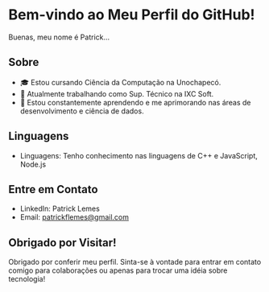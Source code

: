 # Bem-vindo ao Meu Perfil do GitHub!

Buenas, meu nome é Patrick...

## Sobre
- 🎓 Estou cursando Ciência da Computação na Unochapecó. 
- 💼 Atualmente trabalhando como Sup. Técnico na IXC Soft. 
- 🌱 Estou constantemente aprendendo e me aprimorando nas áreas de desenvolvimento e ciência de dados. 

## Linguagens
- Linguagens: Tenho conhecimento nas linguagens de C++ e JavaScript, Node.js

## Entre em Contato
- LinkedIn: Patrick Lemes
- Email: patrickflemes@gmail.com

## Obrigado por Visitar!
Obrigado por conferir meu perfil. Sinta-se à vontade para entrar em contato comigo para colaborações ou apenas para trocar uma idéia sobre tecnologia!
